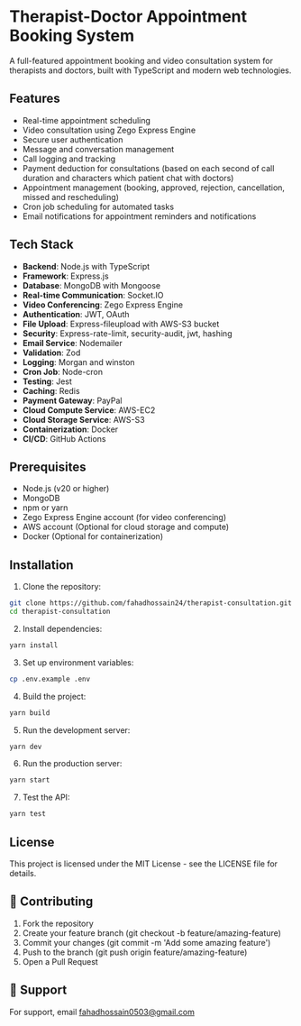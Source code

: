 # Therapist-Doctor Appointment Booking System

A full-featured appointment booking and video consultation system for therapists and doctors, built with TypeScript and modern web technologies.

## Features

- Real-time appointment scheduling
- Video consultation using Zego Express Engine
- Secure user authentication
- Message and conversation management
- Call logging and tracking
- Payment deduction for consultations (based on each second of call duration and characters which patient chat with doctors)
- Appointment management (booking, approved, rejection, cancellation, missed and rescheduling)
- Cron job scheduling for automated tasks
- Email notifications for appointment reminders and notifications

## Tech Stack

- **Backend**: Node.js with TypeScript
- **Framework**: Express.js
- **Database**: MongoDB with Mongoose
- **Real-time Communication**: Socket.IO
- **Video Conferencing**: Zego Express Engine
- **Authentication**: JWT, OAuth
- **File Upload**: Express-fileupload with AWS-S3 bucket
- **Security**: Express-rate-limit, security-audit, jwt, hashing
- **Email Service**: Nodemailer
- **Validation**: Zod
- **Logging**: Morgan and winston
- **Cron Job**: Node-cron
- **Testing**: Jest
- **Caching**: Redis
- **Payment Gateway**: PayPal
- **Cloud Compute Service**: AWS-EC2
- **Cloud Storage Service**: AWS-S3
- **Containerization**: Docker
- **CI/CD**: GitHub Actions

## Prerequisites

- Node.js (v20 or higher)
- MongoDB
- npm or yarn
- Zego Express Engine account (for video conferencing)
- AWS account (Optional for cloud storage and compute)
- Docker (Optional for containerization)

## Installation

1. Clone the repository:
```bash
git clone https://github.com/fahadhossain24/therapist-consultation.git
cd therapist-consultation
```

2. Install dependencies:
```bash
yarn install
```

3. Set up environment variables:
```bash
cp .env.example .env
```

4. Build the project:
```bash
yarn build
```

5. Run the development server:
```bash
yarn dev
```

6. Run the production server:
```bash
yarn start
```

7. Test the API:
```bash
yarn test
```

## License

This project is licensed under the MIT License - see the LICENSE file for details.


## 🤝 Contributing
1. Fork the repository
2. Create your feature branch (git checkout -b feature/amazing-feature)
3. Commit your changes (git commit -m 'Add some amazing feature')
4. Push to the branch (git push origin feature/amazing-feature)
5. Open a Pull Request


## 📢 Support
For support, email fahadhossain0503@gmail.com